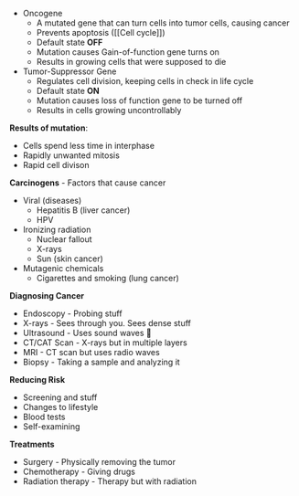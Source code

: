 - Oncogene
	- A mutated gene that can turn cells into tumor cells, causing cancer
	- Prevents apoptosis ([[Cell cycle]])
	- Default state **OFF**
	- Mutation causes Gain-of-function gene turns on
	- Results in growing cells that were supposed to die
- Tumor-Suppressor Gene 
	- Regulates cell division, keeping cells in check in life cycle
	- Default state **ON**
	- Mutation causes loss of function gene to be turned off
	- Results in cells growing uncontrollably

**Results of mutation**:
- Cells spend less time in interphase
- Rapidly unwanted mitosis
- Rapid cell divison

**Carcinogens** - Factors that cause cancer
- Viral (diseases)
	- Hepatitis B (liver cancer)
	- HPV
- Ironizing radiation
	- Nuclear fallout
	- X-rays
	- Sun (skin cancer)
- Mutagenic chemicals
	- Cigarettes and smoking (lung cancer)

**Diagnosing Cancer**
- Endoscopy - Probing stuff
- X-rays - Sees through you. Sees dense stuff
- Ultrasound - Uses sound waves 🤯
- CT/CAT Scan - X-rays but in multiple layers
- MRI - CT scan but uses radio waves
- Biopsy - Taking a sample and analyzing it

**Reducing Risk**
- Screening and stuff
- Changes to lifestyle
- Blood tests
- Self-examining

**Treatments**
- Surgery - Physically removing the tumor
- Chemotherapy - Giving drugs
- Radiation therapy - Therapy but with radiation